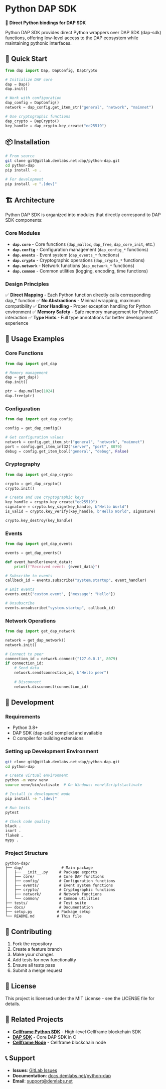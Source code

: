 # Python DAP SDK

🧬 **Direct Python bindings for DAP SDK**

Python DAP SDK provides direct Python wrappers over DAP SDK (dap-sdk) functions, offering low-level access to the DAP ecosystem while maintaining pythonic interfaces.

## 🚀 Quick Start

```python
from dap import Dap, DapConfig, DapCrypto

# Initialize DAP core
dap = Dap()
dap.init()

# Work with configuration
dap_config = DapConfig()
network = dap_config.get_item_str("general", "network", "mainnet")

# Use cryptographic functions
dap_crypto = DapCrypto()
key_handle = dap_crypto.key_create("ed25519")
```

## 📦 Installation

```bash
# From source
git clone git@gitlab.demlabs.net:dap/python-dap.git
cd python-dap
pip install -e .

# For development
pip install -e ".[dev]"
```

## 🏗️ Architecture

Python DAP SDK is organized into modules that directly correspond to DAP SDK components:

### Core Modules

- **`dap.core`** - Core functions (`dap_malloc`, `dap_free`, `dap_core_init`, etc.)
- **`dap.config`** - Configuration management (`dap_config_*` functions)
- **`dap.events`** - Event system (`dap_events_*` functions)
- **`dap.crypto`** - Cryptographic operations (`dap_crypto_*` functions)
- **`dap.network`** - Network functions (`dap_network_*` functions)
- **`dap.common`** - Common utilities (logging, encoding, time functions)

### Design Principles

✅ **Direct Mapping** - Each Python function directly calls corresponding dap_* function
✅ **No Abstractions** - Minimal wrapping, maximum compatibility
✅ **Error Handling** - Proper exception handling for Python environment
✅ **Memory Safety** - Safe memory management for Python/C interaction
✅ **Type Hints** - Full type annotations for better development experience

## 📖 Usage Examples

### Core Functions

```python
from dap import get_dap

# Memory management
dap = get_dap()
dap.init()

ptr = dap.malloc(1024)
dap.free(ptr)
```

### Configuration

```python
from dap import get_dap_config

config = get_dap_config()

# Get configuration values
network = config.get_item_str("general", "network", "mainnet")
port = config.get_item_int32("server", "port", 8079)
debug = config.get_item_bool("general", "debug", False)
```

### Cryptography

```python
from dap import get_dap_crypto

crypto = get_dap_crypto()
crypto.init()

# Create and use cryptographic keys
key_handle = crypto.key_create("ed25519")
signature = crypto.key_sign(key_handle, b"Hello World")
is_valid = crypto.key_verify(key_handle, b"Hello World", signature)

crypto.key_destroy(key_handle)
```

### Events

```python
from dap import get_dap_events

events = get_dap_events()

def event_handler(event_data):
    print(f"Received event: {event_data}")

# Subscribe to events
callback_id = events.subscribe("system.startup", event_handler)

# Emit events
events.emit("custom.event", {"message": "Hello"})

# Unsubscribe
events.unsubscribe("system.startup", callback_id)
```

### Network Operations

```python
from dap import get_dap_network

network = get_dap_network()
network.init()

# Connect to peer
connection_id = network.connect("127.0.0.1", 8079)
if connection_id:
    # Send data
    network.send(connection_id, b"Hello peer")
    
    # Disconnect
    network.disconnect(connection_id)
```



## 🔧 Development

### Requirements

- Python 3.8+
- DAP SDK (dap-sdk) compiled and available
- C compiler for building extensions

### Setting up Development Environment

```bash
git clone git@gitlab.demlabs.net:dap/python-dap.git
cd python-dap

# Create virtual environment
python -m venv venv
source venv/bin/activate  # On Windows: venv\Scripts\activate

# Install in development mode
pip install -e ".[dev]"

# Run tests
pytest

# Check code quality
black .
isort .
flake8 .
mypy .
```

### Project Structure

```
python-dap/
├── dap/                 # Main package
│   ├── __init__.py     # Package exports
│   ├── core/           # Core DAP functions
│   ├── config/         # Configuration functions
│   ├── events/         # Event system functions
│   ├── crypto/         # Cryptographic functions
│   ├── network/        # Network functions
│   └── common/         # Common utilities
├── tests/              # Test suite
├── docs/               # Documentation
├── setup.py           # Package setup
└── README.md          # This file
```

## 🤝 Contributing

1. Fork the repository
2. Create a feature branch
3. Make your changes
4. Add tests for new functionality
5. Ensure all tests pass
6. Submit a merge request

## 📄 License

This project is licensed under the MIT License - see the LICENSE file for details.

## 🔗 Related Projects

- **[Cellframe Python SDK](https://gitlab.demlabs.net/cellframe/python-cellframe-new)** - High-level Cellframe blockchain SDK
- **[DAP SDK](https://gitlab.demlabs.net/dap/dap-sdk)** - Core DAP SDK in C
- **[Cellframe Node](https://gitlab.demlabs.net/cellframe/cellframe-node)** - Cellframe blockchain node

## 📞 Support

- **Issues**: [GitLab Issues](https://gitlab.demlabs.net/dap/python-dap/-/issues)
- **Documentation**: [docs.demlabs.net/python-dap](https://docs.demlabs.net/python-dap/)
- **Email**: support@demlabs.net 